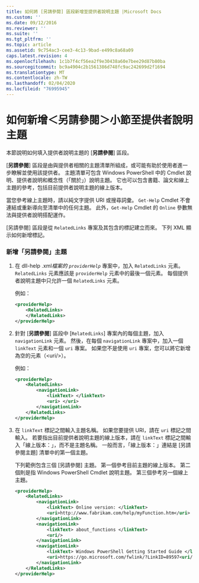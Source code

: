 ```yaml
---
title: 如何將 [另請參閱] 區段新增至提供者說明主題 |Microsoft Docs
ms.custom: ''
ms.date: 09/12/2016
ms.reviewer: ''
ms.suite: ''
ms.tgt_pltfrm: ''
ms.topic: article
ms.assetid: 9c754ac3-cee3-4c13-9bad-e499c8a68a09
caps.latest.revision: 4
ms.openlocfilehash: 1c1b7f4cf56ea2f9e30438a60e7bee29d87b80ba
ms.sourcegitcommit: bc9a4904c2b1561386d748fc9ac242699d2f1694
ms.translationtype: MT
ms.contentlocale: zh-TW
ms.lasthandoff: 02/04/2020
ms.locfileid: "76995945"
---
```

# <a name="how-to-add-a-see-also-section-to-a-provider-help-topic"></a>如何新增＜另請參閱＞小節至提供者說明主題

本節說明如何填入提供者說明主題的 [**另請參閱**] 區段。

[**另請參閱**] 區段是由與提供者相關的主題清單所組成，或可能有助於使用者進一步瞭解並使用該提供者。 主題清單可包含 Windows PowerShell 中的 Cmdlet 說明、提供者說明和概念性（「關於」）說明主題。 它也可以包含書籍、論文和線上主題的參考，包括目前提供者說明主題的線上版本。

當您參考線上主題時，請以純文字提供 URI 或搜尋詞彙。 `Get-Help` Cmdlet 不會連結或重新導向至清單中的任何主題。 此外，`Get-Help` Cmdlet 的 `Online` 參數無法與提供者說明搭配運作。

[另請參閱] 區段是從 `RelatedLinks` 專案及其包含的標記建立而來。 下列 XML 顯示如何新增標記。

### <a name="to-add-see-also-topics"></a>新增「另請參閱」主題

1. 在 dll-help .xml*檔案的 `providerHelp`* 專案中，加入 `RelatedLinks` 元素。 `RelatedLinks` 元素應該是 `providerHelp` 元素中的最後一個元素。 每個提供者說明主題中只允許一個 `RelatedLinks` 元素。

   例如：

    ```xml
    <providerHelp>
        <RelatedLinks>
        </RelatedLinks>
    </providerHelp>
    ```

2. 針對 [**另請參閱**] 區段中 [`RelatedLinks`] 專案內的每個主題，加入 `navigationLink` 元素。 然後，在每個 `navigationLink` 專案中，加入一個 `linkText` 元素和一個 `uri` 專案。 如果您不是使用 `uri` 專案，您可以將它新增為空的元素（\<uri/>）。

   例如：

    ```xml
    <providerHelp>
        <RelatedLinks>
            <navigationLink>
                <linkText> </linkText>
                <uri> </uri>
            </navigationLink>
        </RelatedLinks>
    </providerHelp>
    ```

3. 在 `linkText` 標記之間輸入主題名稱。 如果您要提供 URI，請在 `uri` 標記之間輸入。 若要指出目前提供者說明主題的線上版本，請在 `linkText` 標記之間輸入「線上版本：」，而不是主題名稱。 一般而言，「線上版本：」連結是 [另請參閱主題] 清單中的第一個主題。

   下列範例包含三個 [另請參閱] 主題。 第一個參考目前主題的線上版本。 第二個則是指 Windows PowerShell Cmdlet 說明主題。 第三個參考另一個線上主題。

    ```xml
    <providerHelp>
        <RelatedLinks>
            <navigationLink>
                <linkText> Online version: </linkText>
                <uri>http://www.fabrikam.com/help/myFunction.htm</uri>
            </navigationLink>
            <navigationLink>
                <linkText> about_functions </linkText>
                <uri/>
            </navigationLink>
            <navigationLink>
                <linkText> Windows PowerShell Getting Started Guide </linkText>
                <uri>https://go.microsoft.com/fwlink/?LinkID=89597<uri/>
            </navigationLink>
        </RelatedLinks>
    </providerHelp>
    ```